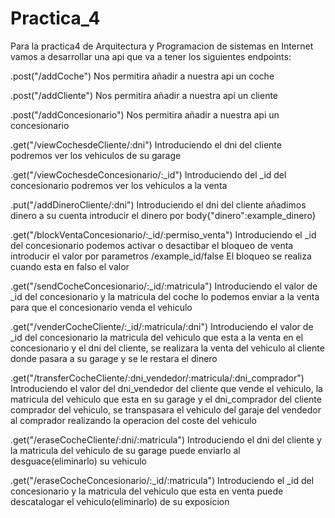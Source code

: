 # Practica_4
Para la practica4 de Arquitectura y Programacion de sistemas en Internet vamos a desarrollar una api que va a tener los siguientes endpoints:

.post("/addCoche") Nos permitira añadir a nuestra api un coche

.post("/addCliente") Nos permitira añadir a nuestra api un cliente

.post("/addConcesionario") Nos permitira añadir a nuestra api un concesionario


.get("/viewCochesdeCliente/:dni") Introduciendo el dni del cliente podremos ver los vehiculos de su garage

.get("/viewCochesdeConcesionario/:_id") Introduciendo del _id del concesionario podremos ver los vehiculos a la venta


.put("/addDineroCliente/:dni") Introduciendo el dni del cliente añadimos dinero a su cuenta introducir el dinero por body{"dinero":example_dinero}

.get("/blockVentaConcesionario/:_id/:permiso_venta") Introduciendo el _id del concesionario podemos activar o desactibar el bloqueo de venta introducir el valor por parametros /example_id/false El bloqueo se realiza cuando esta en falso el valor


.get("/sendCocheConcesionario/:_id/:matricula") Introduciendo el valor de _id del concesionario y la matricula del coche lo podemos enviar a la venta para que el concesionario venda el vehiculo

.get("/venderCocheCliente/:_id/:matricula/:dni") Introduciendo el valor de _id del concesionario la matricula del vehiculo que esta a la venta en el concesionario y el dni del cliente, se realizara la venta del vehiculo al cliente donde pasara a su garage y se le restara el dinero 

.get("/transferCocheCliente/:dni_vendedor/:matricula/:dni_comprador") Introduciendo el valor del dni_vendedor del cliente que vende el vehiculo, la matricula del vehiculo que esta en su garage y el dni_comprador del cliente comprador del vehiculo, se transpasara el vehiculo del garaje del vendedor al comprador realizando la operacion del coste del vehiculo


.get("/eraseCocheCliente/:dni/:matricula") Introduciendo el dni del cliente y la matricula del vehiculo de su garage puede enviarlo al desguace(eliminarlo) su vehiculo

.get("/eraseCocheConcesionario/:_id/:matricula") Introduciendo el _id del concesionario y la matricula del vehiculo que esta en venta puede descatalogar el vehiculo(eliminarlo) de su exposicion
